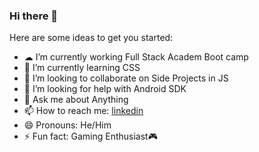 ### Hi there 👋


Here are some ideas to get you started:

- ☁ I’m currently working Full Stack Academ Boot camp
- 🤖 I’m currently learning CSS
- 👯 I’m looking to collaborate on Side Projects in JS
- 🤔 I’m looking for help with Android SDK
- 💬 Ask me about Anything
- 📫 How to reach me: [linkedin](https://www.linkedin.com/in/k-gumbs/)
- 😄 Pronouns: He/Him
- ⚡ Fun fact: Gaming Enthusiast🎮
